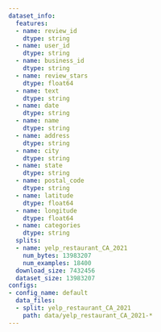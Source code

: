 ```yaml
---
dataset_info:
  features:
  - name: review_id
    dtype: string
  - name: user_id
    dtype: string
  - name: business_id
    dtype: string
  - name: review_stars
    dtype: float64
  - name: text
    dtype: string
  - name: date
    dtype: string
  - name: name
    dtype: string
  - name: address
    dtype: string
  - name: city
    dtype: string
  - name: state
    dtype: string
  - name: postal_code
    dtype: string
  - name: latitude
    dtype: float64
  - name: longitude
    dtype: float64
  - name: categories
    dtype: string
  splits:
  - name: yelp_restaurant_CA_2021
    num_bytes: 13983207
    num_examples: 18400
  download_size: 7432456
  dataset_size: 13983207
configs:
- config_name: default
  data_files:
  - split: yelp_restaurant_CA_2021
    path: data/yelp_restaurant_CA_2021-*
---
```

